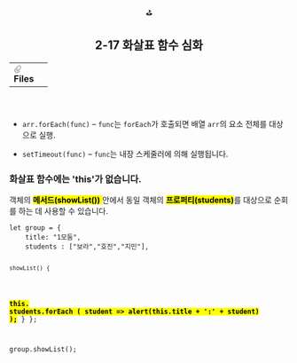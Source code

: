 <body><article id="ad1a4fd6-b907-470a-a1c8-6e4b0244ecd7" class="page sans"><header><div class="page-header-icon undefined"><span class="icon">⛳</span></div><h1 class="page-title">2-17 화살표 함수 심화</h1><table class="properties"><tbody><tr class="property-row property-row-file"><th><span class="icon property-icon"><svg viewBox="0 0 14 14" style="width:14px;height:14px;display:block;fill:rgba(55, 53, 47, 0.4);flex-shrink:0;-webkit-backface-visibility:hidden" class="typesFile"><path d="M5.94578,14 C4.62416,14 3.38248,13.4963 2.44892,12.585 C1.514641,11.6736 1,10.4639 1,9.17405 C1.00086108,7.88562 1.514641,6.67434 2.44892,5.76378 L7.45612,0.985988 C8.80142,-0.327216 11.1777,-0.332396 12.5354,0.992848 C13.9369,2.36163 13.9369,4.58722 12.5354,5.95418 L8.03046,10.2414 C7.16278,11.0877 5.73682,11.0894 4.86024,10.2345 C3.98394,9.37789 3.98394,7.98769 4.86024,7.1327 L6.60422,5.4317 L7.87576,6.67196 L6.13177,8.37297 C6.01668,8.48539 6.00003,8.61545 6.00003,8.68335 C6.00003,8.75083 6.01668,8.88103 6.13177,8.99429 C6.36197,9.21689 6.53749,9.21689 6.76768,8.99429 L11.2707,4.70622 C11.9645,4.03016 11.9645,2.91757 11.2638,2.23311 C10.5843,1.57007 9.40045,1.57007 8.72077,2.23311 L3.71342,7.0109 C3.12602,7.58406 2.79837,8.35435 2.79837,9.17405 C2.79837,9.99459 3.12602,10.7654 3.72045,11.3446 C4.90947,12.5062 6.98195,12.5062 8.17096,11.3446 L10.41911,9.15165 L11.6906,10.3919 L9.4425,12.585 C8.50808,13.4963 7.2664,14 5.94578,14 Z"></path></svg></span>Files</th><td></td></tr></tbody></table></header><div class="page-body"><ul id="99be8129-b037-4946-bc55-16711c782759" class="bulleted-list"><li><code>arr.forEach(func)</code> – <code>func</code>는 <code>forEach</code>가 호출되면 배열 <code>arr</code>의 요소 전체를 대상으로 실행.</li></ul><ul id="e56145bb-dbac-4196-a676-8635fb5f5d55" class="bulleted-list"><li><code>setTimeout(func)</code> – <code>func</code>는 내장 스케줄러에 의해 실행됩니다.</li></ul><h3 id="d306b557-0a1d-4aba-9033-5d84b0a83cd0" class="">화살표 함수에는 &#x27;this&#x27;가 없습니다.</h3><p id="1d7fbd8f-d911-41b4-9f37-59e7b70f675b" class="">객체의 <mark class="highlight-pink_background"><strong>메서드(showList())</strong></mark><mark class="highlight-pink_background"> </mark>안에서 동일 객체의 <mark class="highlight-pink_background"><strong>프로퍼티(students)</strong></mark>를 대상으로 순회를 하는 데 사용할 수 있습니다.</p><pre id="94b96e07-4d9d-4326-9119-db4fa0e19dc6" class="code"><code>let group = {
	title: &quot;1모둠&quot;,
	students : [&quot;보라&quot;,&quot;호진&quot;,&quot;지민&quot;],
	
	showList() {
<mark class="highlight-purple_background">	</mark><mark class="highlight-purple_background"><strong>this. students.forEach (
		student =&gt; alert(this.title + &#x27;:&#x27; + student)
		);</strong></mark>
	}
};

group.showList();</code></pre><p id="b14f4553-f9f4-4710-9df0-2576075b188e" class="">
</p></div></article></body></html>